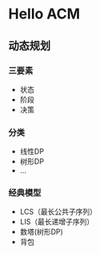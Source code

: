 Hello ACM
=========

## 动态规划
### 三要素
* 状态
* 阶段
* 决策

### 分类
* 线性DP
* 树形DP
* ...

### 经典模型
* LCS（最长公共子序列）
* LIS（最长递增子序列）
* 数塔(树形DP)
* 背包
